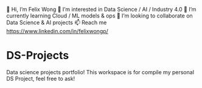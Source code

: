 👋 Hi, I’m Felix Wong
👀 I’m interested in Data Science / AI / Industry 4.0
🌱 I’m currently learning Cloud / ML models & ops
💞️ I’m looking to collaborate on Data Science & AI projects
📫 Reach me https://www.linkedin.com/in/felixwongp/

# DS-Projects
Data science projects portfolio!
This workspace is for compile my personal DS Project, feel free to ask!
